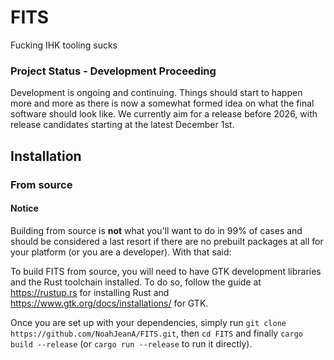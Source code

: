 # FITS
Fucking IHK tooling sucks

### Project Status - Development Proceeding
Development is ongoing and continuing. Things should start to happen more and more
as there is now a somewhat formed idea on what the final software should look like.
We currently aim for a release before 2026, with release candidates starting at the
latest December 1st.

## Installation
### From source

#### Notice
Building from source is **not** what you'll want to do in 99% of cases and should be
considered a last resort if there are no prebuilt packages at all for your
platform (or you are a developer). With that said:

To build FITS from source, you will need to have GTK development libraries and the
Rust toolchain installed. To do so, follow the guide at <https://rustup.rs> for
installing Rust and <https://www.gtk.org/docs/installations/> for GTK.

Once you are set up with your dependencies, simply run
`git clone https://github.com/NoahJeanA/FITS.git`, then
`cd FITS` and finally `cargo build --release` (or `cargo run --release`
to run it directly).
